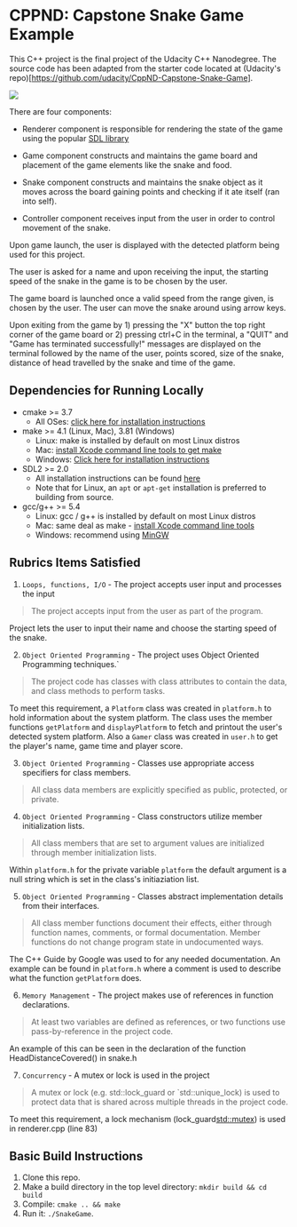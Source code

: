 # CPPND: Capstone Snake Game Example

This C++ project is the final project of the Udacity C++ Nanodegree.
The source code has been adapted from the starter code located at (Udacity's repo)[https://github.com/udacity/CppND-Capstone-Snake-Game].


<img src="snake_game.gif"/>

There are four components: 

- Renderer component is responsible for rendering the state of the game using the popular [SDL library](https://www.libsdl.org/)
				
- Game component constructs and maintains the game board and placement of the game elements like the snake and food.

- Snake component constructs and maintains the snake object as it moves across the board gaining points and checking if it ate itself (ran into self).

- Controller component receives input from the user in order to control movement of the snake.

Upon game launch, the user is displayed with the detected platform being used for this project.

The user is asked for a name and upon receiving the input, 
the starting speed of the snake in the game is to be chosen by the user. 

The game board is launched once a valid speed from the range given, is chosen by the user. The user can move the snake around using arrow keys.

Upon exiting from the game by 1) pressing the "X" button the top right corner of the game board 
or 2) pressing ctrl+C in the terminal, 
a "QUIT" and "Game has terminated successfully!" messages are displayed on the terminal followed by the name of the user, points scored, size of the snake, distance of head travelled by the snake and time of the game.

## Dependencies for Running Locally
* cmake >= 3.7
  * All OSes: [click here for installation instructions](https://cmake.org/install/)
* make >= 4.1 (Linux, Mac), 3.81 (Windows)
  * Linux: make is installed by default on most Linux distros
  * Mac: [install Xcode command line tools to get make](https://developer.apple.com/xcode/features/)
  * Windows: [Click here for installation instructions](http://gnuwin32.sourceforge.net/packages/make.htm)
* SDL2 >= 2.0
  * All installation instructions can be found [here](https://wiki.libsdl.org/Installation)
  * Note that for Linux, an `apt` or `apt-get` installation is preferred to building from source.
* gcc/g++ >= 5.4
  * Linux: gcc / g++ is installed by default on most Linux distros
  * Mac: same deal as make - [install Xcode command line tools](https://developer.apple.com/xcode/features/)
  * Windows: recommend using [MinGW](http://www.mingw.org/)

## Rubrics Items Satisfied

1. `Loops, functions, I/O` - The project accepts user input and processes the input

> The project accepts input from the user as part of the program.

 Project lets the user to input their name and choose the starting speed of the snake.

2. `Object Oriented Programming` - The project uses Object Oriented Programming techniques.`

> The project code has classes with class attributes to contain the data, and class methods to perform tasks.

To meet this requirement, a `Platform` class was created in `platform.h` to hold information about the system platform. The class uses the member functions `getPlatform` and `displayPlatform` to fetch and printout the user's detected system platform. Also a `Gamer` class was created in `user.h` to get the player's name, game time and player score.

3. `Object Oriented Programming` - Classes use appropriate access specifiers for class members.

> All class data members are explicitly specified as public, protected, or private.

4.  `Object Oriented Programming` - Class constructors utilize member initialization lists.

> All class members that are set to argument values are initialized through member initialization lists.

Within `platform.h` for the private variable `platform` the default argument is a null string which is set in the class's initiaziation list.

5. `Object Oriented Programming` - Classes abstract implementation details from their interfaces.

> All class member functions document their effects, either through function names, comments, or formal documentation. Member functions do not change program state in undocumented ways.

The C++ Guide by Google was used to for any needed documentation. An example can be found in `platform.h` where a comment is used to describe what the function `getPlatform` does. 

6. `Memory Management` - The project makes use of references in function declarations. 

> At least two variables are defined as references, or two functions use pass-by-reference in the project code.

An example of this can be seen in the declaration of the function HeadDistanceCovered() in snake.h

7. `Concurrency` - A mutex or lock is used in the project

> A mutex or lock (e.g. std::lock_guard or `std::unique_lock) is used to protect data that is shared across multiple threads in the project code.

To meet this requirement, a lock mechanism (lock_guard<std::mutex>) is used in renderer.cpp (line 83)

## Basic Build Instructions

1. Clone this repo.
2. Make a build directory in the top level directory: `mkdir build && cd build`
3. Compile: `cmake .. && make`
4. Run it: `./SnakeGame`.